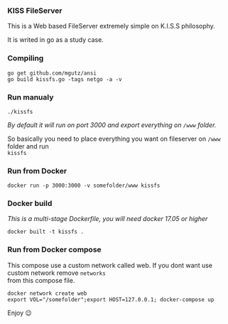 ### KISS FileServer
  
This is a Web based FileServer extremely simple on K.I.S.S philosophy.  
  
It is writed in go as a study case.
  
### Compiling

```
go get github.com/mgutz/ansi
go build kissfs.go -tags netgo -a -v
```

### Run manualy
  
```
./kissfs
```

_By default it will run on port 3000 and export everything on `/www` folder._   
  
So basically you need to place everything you want on fileserver on `/www` folder and run  
`kissfs`  
  
### Run from Docker
  
```
docker run -p 3000:3000 -v somefolder/www kissfs
```
  
### Docker build
  
_This is a multi-stage Dockerfile, you will need docker 17.05 or higher_   

```
docker built -t kissfs .
```
  
### Run from Docker compose
  
This compose use a custom network called web. If you dont want use custom network remove `networks`  
from this compose file.  
  
```
docker network create web
export VOL="/somefolder";export HOST=127.0.0.1; docker-compose up
```
  
Enjoy :wink:  
  


